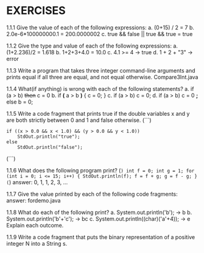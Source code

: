 # EXERCISES

1.1.1 Give the value of each of the following expressions:
    a. (0+15) / 2 = 7
    b. 2.0e-6*100000000.1 = 200.0000002
    c. true && false || true && true = true

1.1.2 Give the type and value of each of the following expressions:
    a. (1+2.236)/2 = 1.618
    b. 1+2+3+4.0 = 10.0
    c. 4.1 >= 4 -> true
    d. 1 + 2 + "3" -> error

1.1.3 Write a program that takes three integer command-line arguments and prints equal if all three are equal, and not equal otherwise.
    Compare3Int.java

1.1.4 What(if anything) is wrong with each of the following statements?
    a. if (a > b) ~~then~~ c = 0
    b. if **(** a > b **)** { c = 0; }
    c. if (a > b) c = 0;
    d. if (a > b) c = 0 **;** else b = 0;

1.1.5 Write a code fragment that prints true if the double variables x and y are both strictly between 0 and 1 and false otherwise.
(```)

    if ((x > 0.0 && x < 1.0) && (y > 0.0 && y < 1.0))
        StdOut.println("true");
    else
        StdOut.println("false");
        
(```)

1.1.6 What does the following program print?
(```)
    int f = 0;
    int g = 1;
    for (int i = 0; i <= 15; i++)
    {
        StdOut.println(f);
        f = f + g;
        g = f - g;
    }
(```)
answer: 
0, 1, 1, 2, 3, ...

1.1.7 Give the value printed by each of the following code fragments:
answer: fordemo.java

1.1.8 What do each of the following print?
a. System.out.println('b'); -> b
b. System.out.println('b'+'c'); -> bc
c. System.out.println((char)('a'+4)); -> e
Explain each outcome.

1.1.9 Write a code fragment that puts the binary representation of a positive integer N into a String s.

